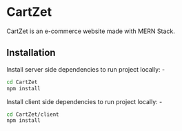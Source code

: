 # CartZet
CartZet is an e-commerce website made with MERN Stack.

## Installation

Install server side dependencies to run project locally: -

```bash
cd CartZet
npm install
```

Install client side dependencies to run project locally: -

```bash
cd CartZet/client
npm install
```
